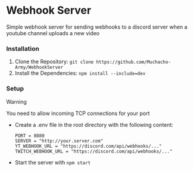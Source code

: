 # Webhook Server
Simple webhook server for sending webhooks to a discord server when a youtube channel uploads a new video

### Installation
1. Clone the Repository: `git clone https://github.com/Muchacho-Army/WebhookServer`
2. Install the Dependencies: `npm install --include=dev`

### Setup
> [!WARNING]
> You need to allow incoming TCP connections for your port
- Create a .env file in the root directory with the following content:
    ```
    PORT = 8080
    SERVER = "http://your.server.com"
    YT_WEBHOOK_URL = "https://discord.com/api/webhooks/..."
    TWITCH_WEBHOOK_URL = "https://discord.com/api/webhooks/..."
    ```
- Start the server with `npm start`
